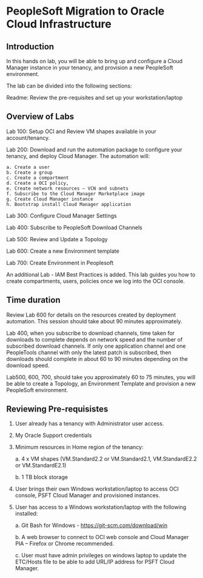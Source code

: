 # PeopleSoft Migration to Oracle Cloud Infrastructure 

## Introduction
In this hands on lab, you will be able to bring up and configure a Cloud Manager instance in your tenancy, and provision a new PeopleSoft environment.  

The lab can be divided into the following sections:

Readme: Review the pre-requisites and set up your workstation/laptop 

## Overview of Labs

Lab 100: Setup OCI and Review VM shapes available in your account/tenancy.

Lab 200: Download and run the automation package to configure your tenancy, and deploy Cloud Manager. The automation will:

	a. Create a user
	b. Create a group
	c. Create a compartment
	d. Create a OCI policy, 
	e. Create network resources – VCN and subnets
	f. Subscribe to the Cloud Manager Marketplace image
	g. Create Cloud Manager instance 
	h. Bootstrap install Cloud Manager application

Lab 300: Configure Cloud Manager Settings 

Lab 400: Subscribe to PeopleSoft Download Channels 

Lab 500: Review and Update a Topology

Lab 600: Create a new Environment template

Lab 700: Create Environment in Peoplesoft

An additional Lab - IAM Best Practices is added. This lab guides you how to create compartments, users, policies once we log into the OCI console.

## Time duration

Review Lab 600 for details on the resources created by deployment automation. This session should take about 90 minutes approximately. 

Lab 400, when you subscribe to download channels, time taken for downloads to complete depends on network speed and the number of subscribed download channels. If only one application channel and one PeopleTools channel with only the latest patch is subscribed, then downloads should complete in about 60 to 90 minutes depending on the download speed. 

Lab500, 600, 700, should take you approximately 60 to 75 minutes, you will be able to create a Topology, an Environment Template and provision a new PeopleSoft environment.


## Reviewing Pre-requisistes

1. User already has a tenancy with Administrator user access. 

2. My Oracle Support credentials

3. Minimum resources in Home region of the tenancy:

	a. 4 x VM shapes (VM.Standard2.2 or VM.Standard2.1, VM.StandardE2.2 or VM.StandardE2.1)

	b. 1 TB block storage

4. User brings their own Windows workstation/laptop to access OCI console, PSFT Cloud Manager and provisioned instances. 

5. User has access to a Windows workstation/laptop with the following installed:

	a. Git Bash for Windows - https://git-scm.com/download/win 

	b. A web browser to connect to OCI web console and Cloud Manager PIA – Firefox or Chrome recommended.

	c. User must have admin privileges on windows laptop to update the ETC/Hosts file to be able to add URL/IP address for PSFT Cloud Manager.


